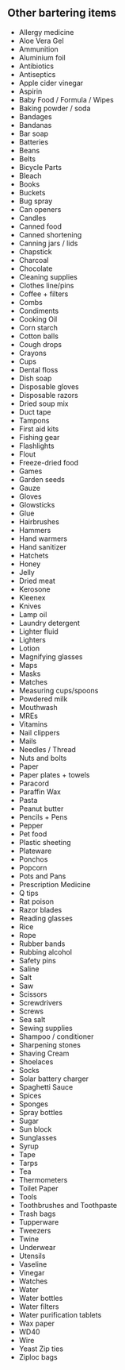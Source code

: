 
## Other bartering items
- Allergy medicine
- Aloe Vera Gel
- Ammunition
- Aluminium foil
- Antibiotics
- Antiseptics
- Apple cider vinegar
- Aspirin
- Baby Food / Formula / Wipes
- Baking powder / soda
- Bandages
- Bandanas
- Bar soap
- Batteries
- Beans
- Belts
- Bicycle Parts
- Bleach
- Books
- Buckets
- Bug spray
- Can openers
- Candles
- Canned food
- Canned shortening
- Canning jars / lids
- Chapstick
- Charcoal
- Chocolate
- Cleaning supplies
- Clothes line/pins
- Coffee + filters
- Combs
- Condiments
- Cooking Oil
- Corn starch
- Cotton balls
- Cough drops
- Crayons
- Cups
- Dental floss
- Dish soap
- Disposable gloves
- Disposable razors
- Dried soup mix
- Duct tape
- Tampons
- First aid kits
- Fishing gear
- Flashlights
- Flout
- Freeze-dried food
- Games
- Garden seeds
- Gauze
- Gloves
- Glowsticks
- Glue
- Hairbrushes
- Hammers
- Hand warmers
- Hand sanitizer
- Hatchets
- Honey
- Jelly
- Dried meat
- Kerosone
- Kleenex
- Knives
- Lamp oil
- Laundry detergent
- Lighter fluid
- Lighters
- Lotion
- Magnifying glasses
- Maps
- Masks
- Matches
- Measuring cups/spoons
- Powdered milk
- Mouthwash
- MREs
- Vitamins
- Nail clippers
- Mails
- Needles / Thread
- Nuts and bolts
- Paper
- Paper plates + towels
- Paracord
- Paraffin Wax
- Pasta
- Peanut butter
- Pencils + Pens
- Pepper
- Pet food
- Plastic sheeting
- Plateware
- Ponchos
- Popcorn
- Pots and Pans
- Prescription Medicine
- Q tips
- Rat poison
- Razor blades
- Reading glasses
- Rice
- Rope
- Rubber bands
- Rubbing alcohol
- Safety pins
- Saline
- Salt
- Saw
- Scissors
- Screwdrivers
- Screws
- Sea salt
- Sewing supplies
- Shampoo / conditioner
- Sharpening stones
- Shaving Cream
- Shoelaces
- Socks
- Solar battery charger
- Spaghetti Sauce
- Spices
- Sponges
- Spray bottles
- Sugar
- Sun block
- Sunglasses
- Syrup
- Tape
- Tarps
- Tea
- Thermometers
- Toilet Paper
- Tools
- Toothbrushes and Toothpaste
- Trash bags
- Tupperware
- Tweezers
- Twine
- Underwear
- Utensils
- Vaseline
- Vinegar
- Watches
- Water
- Water bottles
- Water filters
- Water purification tablets
- Wax paper
- WD40
- Wire
- Yeast Zip ties
- Ziploc bags
